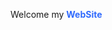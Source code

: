 Welcome my <a href="https://8nelegal.github.io/" target="_blank" style="color: #306afd; text-decoration: none;"><strong>WebSite</strong></a>

